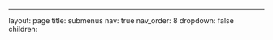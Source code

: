 ---
layout: page
title: submenus
nav: true
nav_order: 8
dropdown: false
children:
<!--
  - title: publications
    permalink: /publications/
  - title: divider
  - title: projects
    permalink: /projects/
  - title: divider
  - title: blog
    permalink: /blog/
-->
